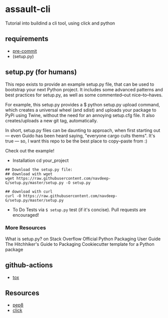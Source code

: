 # assault-cli
Tutorial into buildind a cli tool, using click and python

## requirements
- [pre-commit](https://pre-commit.com/)
- (setup.py)

## setup.py (for humans)
This repo exists to provide an example setup.py file, that can be used to bootstrap your next Python project. It includes some advanced patterns and best practices for setup.py, as well as some commented–out nice–to–haves.

For example, this setup.py provides a $ python setup.py upload command, which creates a universal wheel (and sdist) and uploads your package to PyPi using Twine, without the need for an annoying setup.cfg file. It also creates/uploads a new git tag, automatically.

In short, setup.py files can be daunting to approach, when first starting out — even Guido has been heard saying, "everyone cargo cults thems". It's true — so, I want this repo to be the best place to copy–paste from :)

Check out the example!

* Installation
cd your_project

```
## Download the setup.py file:
## download with wget
wget https://raw.githubusercontent.com/navdeep-G/setup.py/master/setup.py -O setup.py
```

```
## download with curl
curl -O https://raw.githubusercontent.com/navdeep-G/setup.py/master/setup.py
```

* To Do
Tests via `$ setup.py` test (if it's concise).
Pull requests are encouraged!

### More Resources
What is setup.py? on Stack Overflow
Official Python Packaging User Guide
The Hitchhiker's Guide to Packaging
Cookiecutter template for a Python package

## github-actions
- [tox](https://pypi.org/project/tox-gh-actions/)

## Resources
- [pep8](https://peps.python.org/pep-0008/)
- [click](https://click.palletsprojects.com/en/8.1.x/)
